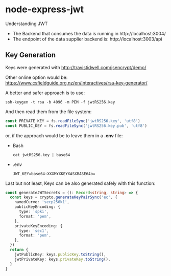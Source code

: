 # node-express-jwt

Understanding JWT

- The Backend that consumes the data is running in http://localhost:3004/
- The endpoint of the data supplier backend is: http://localhost:3003/api

## Key Generation

Keys were generated with http://travistidwell.com/jsencrypt/demo/

Other online option would be:
https://www.csfieldguide.org.nz/en/interactives/rsa-key-generator/

A better and safer approach is to use:

```
ssh-keygen -t rsa -b 4096 -m PEM -f jwtRS256.key
```

And then read them from the file system:

```.ts
const PRIVATE_KEY = fs.readFileSync('jwtRS256.key', 'utf8')
const PUBLIC_KEY = fs.readFileSync('jwtRS256.key.pub', 'utf8')
```

or, if the approach would be to leave them in a **.env** file:

- Bash

  `cat jwtRS256.key | base64`

- .env

  `JWT_KEY=base64:XXXMYXKEYXASXBASE64o=`

Last but not least, Keys can be also generated safely with this function:

```.ts
const generateJWTSecrets = (): Record<string, string> => {
  const keys = crypto.generateKeyPairSync('ec', {
    namedCurve: 'secp256k1',
    publicKeyEncoding: {
      type: 'spki',
      format: 'pem',
    },
    privateKeyEncoding: {
      type: 'sec1',
      format: 'pem',
    },
  })
  return {
    jwtPublicKey: keys.publicKey.toString(),
    jwtPrivateKey: keys.privateKey.toString(),
  }
}
```
